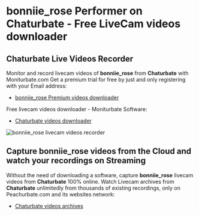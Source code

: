 # bonniie_rose Performer on Chaturbate - Free LiveCam videos downloader

## Chaturbate Live Videos Recorder

Monitor and record livecam videos of **bonniie_rose** from **Chaturbate** with Moniturbate.com
Get a premium trial for free by just and only registering with your Email address:
* [bonniie_rose Premium videos downloader](https://moniturbate.com/request-demo-licence-key.html)

Free livecam videos downloader - Moniturbate Software:
* [Chaturbate videos downloader](https://moniturbate.com/moniturbate-download-software.html)

![bonniie_rose livecam videos recorder](https://peachurnet.com/templates/moniturbate-software.png)


## Capture bonniie_rose videos from the Cloud and watch your recordings on Streaming

Without the need of downloading a software, capture **bonniie_rose** livecam videos from **Chaturbate** 100% online.
Watch Livecam archives from **Chaturbate** unlimitedly from thousands of existing recordings, only on Peachurbate.com and its websites network:
* [Chaturbate videos archives](https://peachurnet.com/)